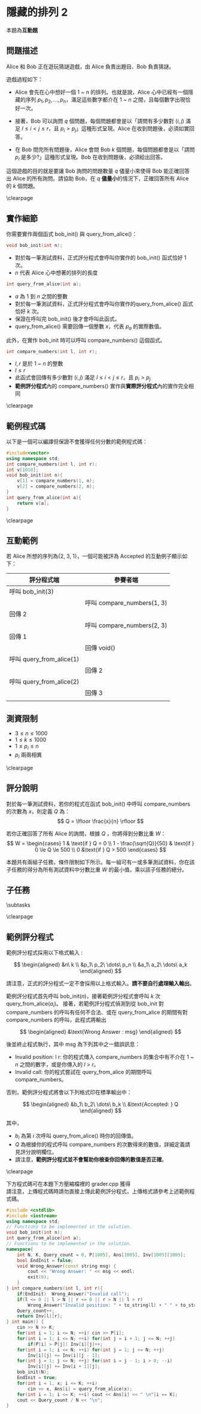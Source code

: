 # 隱藏的排列 2
本題為**互動題**

## 問題描述

Alice 和 Bob 正在遊玩猜謎遊戲，由 Alice 負責出題目、Bob 負責猜謎。

遊戲過程如下：

* Alice 會先在心中想好⼀個 $1$ ~ $n$ 的排列。也就是說，Alice 心中已經有⼀個隱藏的序列 $p_1, p_2, \dots, p_n$，滿足這些數字都介在 $1$ ~ $n$ 之間，且每個數字出現恰好一次。

* 接著，Bob 可以詢問 $q$ 個問題，每個問題都會是以「請問有多少數對 $(i, j)$ 滿足 $l \le i < j \le r$，且 $p_i > p_j$」這種形式呈現。Alice 在收到問題後，必須如實回答。

* 在 Bob 問完所有問題後，Alice 會問 Bob $k$ 個問題，每個問題都會是以「請問 $p_i$ 是多少?」這種形式呈現。Bob 在收到問題後，必須給出回答。

這個遊戲的目的就是要讓 Bob 詢問的問題數量 $q$ 儘量小來使得 Bob 能正確回答出 Alice 的所有詢問。請協助 Bob，在 $q$ **儘量小**的情況下，正確回答所有 Alice 的 $k$ 個問題。

\clearpage

## 實作細節

你需要實作兩個函式 bob_init() 與 query_from_alice()：

```cpp
void bob_init(int n);
```
* 對於每⼀筆測試資料，正式評分程式會呼叫你實作的 bob_init() 函式恰好 1 次。
* $n$ 代表 Alice 心中想著的排列的長度

```cpp
int query_from_alice(int a);
```
* $a$ 為 $1$ 到 $n$ 之間的整數
* 對於每一筆測試資料，正式評分程式會呼叫你實作的query_from_alice() 函式恰好 $k$ 次。
* 保證在呼叫完 bob_init() 後才會呼叫此函式。
* query_from_alice() 需要回傳⼀個整數 $x$，代表 $p_a$ 的實際數值。


此外，在實作 bob_init 時可以呼叫 compare_numbers() 這個函式。

```cpp
int compare_numbers(int l, int r);
```
* $l, r$ 是於 $1$ ~ $n$ 的整數
* $l \le r$
* 此函式會回傳有多少數對 $(i, j)$ 滿足 $l \le i < j \le r$，且 $p_i > p_j$
* **範例評分程式**內的 compare_numbers() 實作與**實際評分程式**內的實作完全相同

\clearpage

## 範例程式碼
以下是一個可以編譯但保證不會獲得任何分數的範例程式碼：
```cpp
#include<vector>
using namespace std;
int compare_numbers(int l, int r);
int v[1010];
void bob_init(int n){
    v[1] = compare_numbers(1, n);
	v[2] = compare_numbers(2, n);
}
int query_from_alice(int a){
    return v[a];
}
```

\clearpage

## 互動範例
若 Alice 所想的序列為{2, 3, 1}，⼀個可能被評為 Accepted 的互動例子顯示如下：

| 評分程式端               | 參賽者端                   |
| ------------------------ | -------------------------- |
| 呼叫 bob_init(3)         |                            |
|                          | 呼叫 compare_numbers(1, 3) |
| 回傳 2                   |                            |
|                          | 呼叫 compare_numbers(2, 3) |
| 回傳 1                   |                            |
|                          | 回傳 void()                |
| 呼叫 query_from_alice(1) |                            |
|                          | 回傳 2                     |
| 呼叫 query_from_alice(2) |                            |
|                          | 回傳 3                     |
|                          |                            |

## 測資限制

* $3 \le n \le 1000$
* $1 \le k \le 1000$
* $1 \le p_i \le n$
* $p_i$ 兩兩相異

\clearpage

## 評分說明

對於每⼀筆測試資料，若你的程式在函式 bob_init() 中呼叫 compare_numbers 的次數為 $x$，則定義 $Q$ 為：
$$
Q = \lfloor \frac{x}{n} \rfloor 
$$

若你正確回答了所有 Alice 的詢問，根據 $Q$ ，你將得到分數比重 $W$：
$$
W =
\begin{cases}
1 & \text{if  } Q = 0 \\
1 - \frac{\sqrt{Q}}{50} & \text{if  } 0 \le Q \le 500 \\
0 &\text{if  }  Q > 500 
\end{cases}
$$

本題共有兩組子任務，條件限制如下所示。每⼀組可有⼀或多筆測試資料，你在該子任務的得分為所有測試資料中分數比重 $W$ 的最小值，乘以該子任務的總分。

## 子任務
\subtasks

\clearpage


## 範例評分程式

範例評分程式採用以下格式輸入 : 

$$
\begin{aligned}
&n\ k \\
&p_1\ p_2\ \dots\ p_n \\
&a_1\ a_2\ \dots\ a_k
\end{aligned}
$$

請注意，正式的評分程式⼀定不會採用以上格式輸入。**請不要自⾏處理輸入輸出**。

範例評分程式⾸先呼叫 bob_init($n$)，接著範例評分程式會呼叫 $k$ 次 query_from_alice($a_i$)。
接著，若範例評分程式偵測到從 bob_init 對 compare_numbers 的呼叫有任何不合法、或在
query_from_alice 的期間有對 compare_numbers 的呼叫，此程式將輸出

$$
\begin{aligned}
&\text{Wrong Answer : msg}
\end{aligned}
$$

後並終⽌程式執⾏，其中 msg 為下列其中之⼀錯誤訊息：

* Invalid position: l r: 你的程式傳入 compare_numbers 的集合中有不介在 $1$ ~ $n$ 之間的數字，或是你傳入的 $l$ > $r$。
* Invalid call: 你的程式嘗試在 query_from_alice 的期間呼叫 compare_numbers。

否則，範例評分程式將會以下列格式印在標準輸出中：

$$
\begin{aligned}
&b_1\ b_2\ \dots\ b_k \\
&\text{Accepted: } Q
\end{aligned}
$$

其中，

* $b_i$ 為第 $i$ 次呼叫 query_from_alice() 時你的回傳值。
* $Q$ 為根據你的程式呼叫 compare_numbers 的次數得來的數值，詳細定義請見評分說明欄位。
* 請注意，**範例評分程式並不會幫助你檢查你回傳的數值是否正確**。

\clearpage

下方程式碼可在本題下方壓縮檔裡的 grader.cpp 獲得  
請注意，上傳程式碼時請勿直接上傳此範例評分程式，上傳格式請參考上述範例程式碼。
```cpp
#include <cstdlib>
#include <iostream>
using namespace std;
// Functions to be implemented in the solution.
void bob_init(int n);
int query_from_alice(int a);
// Functions to be implemented in the solution.
namespace{
    int N, K, Query_count = 0, P[1005], Ans[1005], Inv[1005][1005];
    bool EndInit = false;
    void Wrong_Answer(const string msg) {
        cout << "Wrong Answer: " << msg << endl;
        exit(0);
    }
} int compare_numbers(int l, int r){
    if(EndInit)  Wrong_Answer("Invalid call");
    if(l <= 0 || l > N || r <= 0 || r > N || l > r)
        Wrong_Answer("Invalid position: " + to_string(l) + " " + to_string(r));
    Query_count++;
    return Inv[l][r];
} int main() {
	cin >> N >> K;
    for(int i = 1; i <= N; ++i) cin >> P[i];
	for(int i = 1; i <= N; ++i) for(int j = i + 1; j <= N; ++j)
		if(P[i] > P[j]) Inv[i][j]++;
	for(int i = 1; i <= N; ++i) for(int j = 1; j <= N; ++j) 
        Inv[i][j] += Inv[i][j - 1];
	for(int j = 1; j <= N; ++j) for(int i = j - 1; i > 0; --i) 
        Inv[i][j] += Inv[i + 1][j];
    bob_init(N);
    EndInit = true;
	for(int i = 1, x; i <= K; ++i)
		cin >> x, Ans[i] = query_from_alice(x);
    for(int i = 1; i <= K; ++i) cout << Ans[i] << " \n"[i == K];
	cout << Query_count / N << "\n";
}
```
